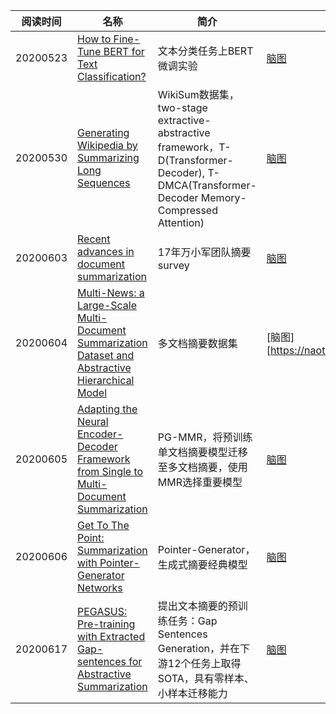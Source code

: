 | 阅读时间 | 名称                                                         | 简介                                                         | 笔记                                                         |
| -------- | ------------------------------------------------------------ | ------------------------------------------------------------ | ------------------------------------------------------------ |
| 20200523 | [How to Fine-Tune BERT for Text Classification?](https://arxiv.org/abs/1905.05583) | 文本分类任务上BERT微调实验                                   | [脑图](http://naotu.baidu.com/file/d5326fe5553fb22206d5687f598c88f3?token=eca20202e006c2b2) |
| 20200530 | [Generating Wikipedia by Summarizing Long Sequences](https://arxiv.org/abs/1801.10198) | WikiSum数据集，two-stage extractive-abstractive framework，T-D(Transformer-Decoder), T-DMCA(Transformer- Decoder Memory-Compressed Attention) | [脑图](http://naotu.baidu.com/file/6ecc4419fe3454875d1b4168ed0b97bb?token=5699cb020d40f0b2) |
| 20200603 | [Recent advances in document summarization](https://link.springer.com/article/10.1007/s10115-017-1042-4) | 17年万小军团队摘要survey                                     | [脑图](https://naotu.baidu.com/file/332964e4baf4955d619bc630ea05895a) |
| 20200604 | [Multi-News: a Large-Scale Multi-Document Summarization Dataset and Abstractive Hierarchical Model](https://arxiv.org/abs/1906.01749) | 多文档摘要数据集                                             | [脑图][https://naotu.baidu.com/file/28a8ecdcdf275d4267c48a6795d8b26d] |
| 20200605 | [Adapting the Neural Encoder-Decoder Framework from Single to Multi-Document Summarization](https://www.aclweb.org/anthology/D18-1446/) | PG-MMR，将预训练单文档摘要模型迁移至多文档摘要，使用MMR选择重要模型 | [脑图](https://naotu.baidu.com/file/777e0b2a7357943fa8b3000d6ca265f9) |
| 20200606 | [Get To The Point: Summarization with Pointer-Generator Networks](https://arxiv.org/abs/1704.04368) | Pointer-Generator，生成式摘要经典模型                        | [脑图](https://naotu.baidu.com/file/b59ec96c92bb97e0fc8edf36141c19e4) |
| 20200617 | [PEGASUS: Pre-training with Extracted Gap-sentences for Abstractive Summarization](https://arxiv.org/abs/1912.08777) | 提出文本摘要的预训练任务：Gap Sentences Generation，并在下游12个任务上取得SOTA，具有零样本、小样本迁移能力 | [脑图](https://naotu.baidu.com/file/51a98e4faf6069846340eb084264b900) |

